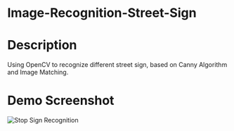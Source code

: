 # Image-Recognition-Street-Sign

# Description
Using OpenCV to recognize different street sign, based on Canny Algorithm and Image Matching.

# Demo Screenshot
![Stop Sign Recognition](./screenshot/Stop.png)

